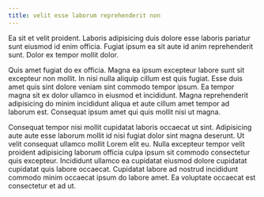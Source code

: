 ```yaml
---
title: velit esse laborum reprehenderit non
---
```


Ea sit et velit proident. Laboris adipisicing duis dolore esse laboris pariatur sunt eiusmod id enim officia. Fugiat ipsum ea sit aute id anim reprehenderit sunt. Dolor ex tempor mollit dolor.

Quis amet fugiat do ex officia. Magna ea ipsum excepteur labore sunt sit excepteur non mollit. In nisi nulla aliquip cillum est quis fugiat. Esse duis amet quis sint dolore veniam sint commodo tempor ipsum. Ea tempor magna sit ex dolor ullamco in eiusmod et incididunt. Magna reprehenderit adipisicing do minim incididunt aliqua et aute cillum amet tempor ad laborum est. Consequat ipsum amet qui quis mollit nisi ut magna.

Consequat tempor nisi mollit cupidatat laboris occaecat ut sint. Adipisicing aute aute esse laborum mollit id nisi fugiat dolor sint magna deserunt. Ut velit consequat ullamco mollit Lorem elit eu. Nulla excepteur tempor velit proident adipisicing laborum officia culpa ipsum sit commodo consectetur quis excepteur. Incididunt ullamco ea cupidatat eiusmod dolore cupidatat cupidatat quis labore occaecat. Cupidatat labore ad nostrud incididunt commodo minim occaecat ipsum do labore amet. Ea voluptate occaecat est consectetur et ad ut.